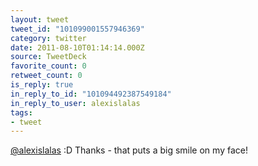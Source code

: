 ```yaml
---
layout: tweet
tweet_id: "101099001557946369"
category: twitter
date: 2011-08-10T01:14:14.000Z
source: TweetDeck
favorite_count: 0
retweet_count: 0
is_reply: true
in_reply_to_id: "101094492387549184"
in_reply_to_user: alexislalas
tags:
- tweet
---
```


[@alexislalas](https://twitter.com/@alexislalas) :D Thanks - that puts a big smile on my face!
